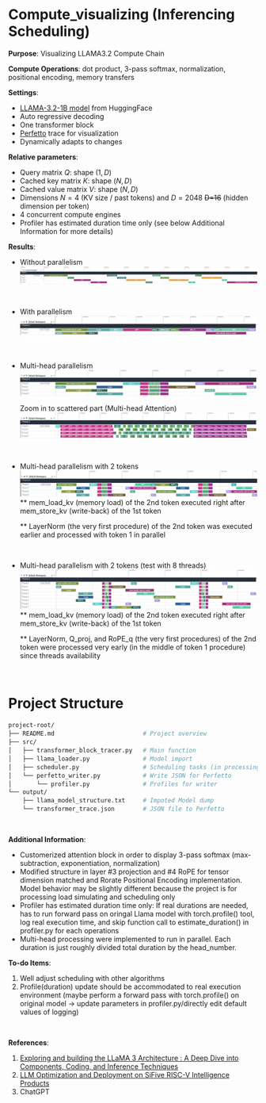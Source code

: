 ﻿# Compute_visualizing (Inferencing Scheduling)

**Purpose**: Visualizing LLAMA3.2 Compute Chain

**Compute Operations**: dot product, 3-pass softmax, normalization, positional encoding, memory transfers

**Settings**: 
* [LLAMA-3.2-1B model](https://huggingface.co/meta-llama/Llama-3.2-1B) from HuggingFace
* Auto regressive decoding
* One transformer block
* [Perfetto](https://ui.perfetto.dev/) trace for visualization
* Dynamically adapts to changes
  
**Relative parameters**:
* Query matrix $Q$: shape $(1, D)$
* Cached key matrix $K$: shape $(N, D)$
* Cached value matrix $V$: shape $(N, D)$
* Dimensions $N=4$ (KV size / past tokens) and $D=2048$ ~~D=16~~ (hidden dimension per token)
* 4 concurrent compute engines
* Profiler has estimated duration time only (see below Additional Information for more details)

**Results**:
* Without parallelism
![without parallelism.jpg](outputs/no_parallelism.jpg)
<br/>

* With parallelism
![with parallelism.jpg](outputs/with_parallelism_1.jpg)
<br/>

* Multi-head parallelism 
![Multi-head parallelism 1.jpg](outputs/with_parallelism_multi_head_1.jpg)

  Zoom in to scattered part (Multi-head Attention)
![Multi-head parallelism 2.jpg](outputs/with_parallelism_multi_head_2.jpg)
<br/>

* Multi-head parallelism with 2 tokens
![multiHead_2Tokens_4engines.jpg](outputs/multiHead_2Tokens_4engines.jpg)
    ** mem_load_kv (memory load) of the 2nd token executed right after mem_store_kv (write-back) of the 1st token
  
    ** LayerNorm (the very first procedure) of the 2nd token was executed earlier and processed with token 1 in parallel 
<br/>

* Multi-head parallelism with 2 tokens (test with 8 threads)
![multiHead_2Tokens_8engines.jpg](outputs/multiHead_2Tokens_8engines.jpg)
  ** mem_load_kv (memory load) of the 2nd token executed right after mem_store_kv (write-back) of the 1st token
  
  ** LayerNorm, Q_proj, and RoPE_q (the very first procedures) of the 2nd token were processed very early (in the middle of token 1 procedure) since threads availability 
<br/>


# Project Structure
```bash
project-root/
├── README.md                         # Project overview
├── src/                
│   ├── transformer_block_tracer.py   # Main function
│   ├── llama_loader.py               # Model import
│   ├── scheduler.py                  # Scheduling tasks (in processing)
│   └── perfetto_writer.py            # Write JSON for Perfetto 
│       └── profiler.py               # Profiles for writer
└── output/
    ├── llama_model_structure.txt     # Impoted Model dump
    └── transformer_trace.json        # JSON file to Perfetto
```

<br/>

**Additional Information**: 
* Customerized attention block in order to display 3-pass softmax (max-subtraction, exponentiation, normalization)
* Modified structure in layer #3 projection and #4 RoPE for tensor dimension matched and Rorate Positional Encoding implementation. Model behavior may be slightly different because the project is for processing load simulating and scheduling only
* Profiler has estimated duration time only: If real durations are needed, has to run forward pass on oringal Llama model with torch.profile() tool, log real execution time, and skip function call to estimate_duration() in profiler.py for each operations
* Multi-head processing were implemented to run in parallel. Each duration is just roughly divided total duration by the head_number.

**To-do Items**:
1. Well adjust scheduling with other algorithms
2. Profile(duration) update should be accommodated to real execution environment 
   (maybe perform a forward pass with torch.profile() on original model → update parameters in profiler.py/directly edit default values of logging)

<br/>

**References**:
1. [Exploring and building the LLaMA 3 Architecture : A Deep Dive into Components, Coding, and Inference Techniques](https://medium.com/@vi.ai_/exploring-and-building-the-llama-3-architecture-a-deep-dive-into-components-coding-and-43d4097cfbbb)
2. [LLM Optimization and Deployment on SiFive RISC-V Intelligence Products](https://www.sifive.com/blog/llm-optimization-and-deployment-on-sifive-intellig)
3. ChatGPT

